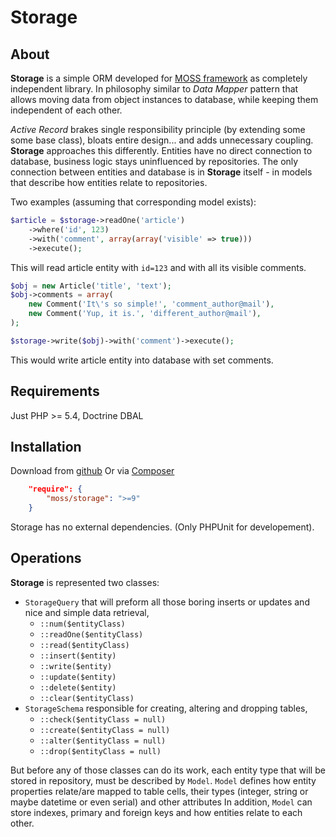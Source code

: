 # Storage

## About

**Storage** is a simple ORM developed for [MOSS framework](https://github.com/potfur/moss) as completely independent library. In philosophy similar to _Data Mapper_ pattern that allows moving data from object instances to database, while keeping them independent of each other.

_Active Record_ brakes single responsibility principle (by extending some some base class), bloats entire design... and adds unnecessary coupling.
**Storage** approaches this differently. Entities have no direct connection to database, business logic stays uninfluenced by repositories.
The only connection between entities and database is in **Storage** itself - in models that describe how entities relate to repositories.

Two examples (assuming that corresponding model exists):

```php
$article = $storage->readOne('article')
	->where('id', 123)
	->with('comment', array(array('visible' => true)))
	->execute();
```
This will read article entity with `id=123` and with all its visible comments.


```php
$obj = new Article('title', 'text');
$obj->comments = array(
	new Comment('It\'s so simple!', 'comment_author@mail'),
	new Comment('Yup, it is.', 'different_author@mail'),
);

$storage->write($obj)->with('comment')->execute();
```
This would write article entity into database with set comments.

## Requirements

Just PHP >= 5.4, Doctrine DBAL

## Installation

Download from [github](https://github.com/potfur/moss-storage)
Or via [Composer](https://getcomposer.org/)

```json
	"require": {
		"moss/storage": ">=9"
	}
```

Storage has no external dependencies.
(Only PHPUnit for developement).

## Operations

**Storage** is represented two classes:

 * `StorageQuery` that will preform all those boring inserts or updates and nice and simple data retrieval,
	* `::num($entityClass)`
	* `::readOne($entityClass)`
	* `::read($entityClass)`
	* `::insert($entity)`
	* `::write($entity)`
	* `::update($entity)`
	* `::delete($entity)`
	* `::clear($entityClass)`
 * `StorageSchema` responsible for creating, altering and dropping tables,
	* `::check($entityClass = null)`
	* `::create($entityClass = null)`
	* `::alter($entityClass = null)`
	* `::drop($entityClass = null)`

But before any of those classes can do its work, each entity type that will be stored in repository, must be described by `Model`.
`Model` defines how entity properties relate/are mapped to table cells, their types (integer, string or maybe datetime or even serial) and other attributes
In addition, `Model` can store indexes, primary and foreign keys and how entities relate to each other.
